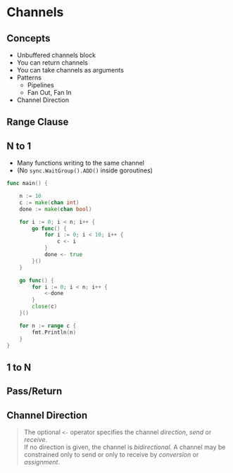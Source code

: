 # Channels

## Concepts
- Unbuffered channels block
- You can return channels
- You can take channels as arguments
- Patterns
  - Pipelines
  - Fan Out, Fan In
- Channel Direction




## Range Clause


## N to 1
  - Many functions writing to the same channel
  - (No `sync.WaitGroup().ADD()` inside goroutines)
```go
func main() {

	n := 10
	c := make(chan int)
	done := make(chan bool)

	for i := 0; i < n; i++ {
		go func() {
			for i := 0; i < 10; i++ {
				c <- i
			}
			done <- true
		}()
	}

	go func() {
		for i := 0; i < n; i++ {
			<-done
		}
		close(c)
	}()

	for n := range c {
		fmt.Println(n)
	}
}
```


## 1 to N


## Pass/Return


## Channel Direction

> The optional `<-` operator specifies the channel *direction*, *send* or *receive*.   
> If no direction is given, the channel is *bidirectional*. A channel may be constrained only to send or only to receive by *conversion* or *assignment*.
